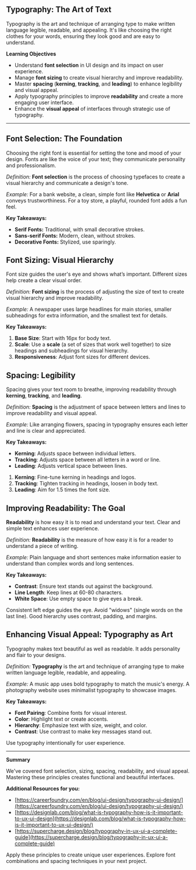## Typography: The Art of Text

Typography is the art and technique of arranging type to make written language legible, readable, and appealing. It's like choosing the right clothes for your words, ensuring they look good and are easy to understand.

**Learning Objectives**

*   Understand **font selection** in UI design and its impact on user experience.
*   Manage **font sizing** to create visual hierarchy and improve readability.
*   Master **spacing** (**kerning**, **tracking**, and **leading**) to enhance legibility and visual appeal.
*   Apply typography principles to improve **readability** and create a more engaging user interface.
*   Enhance the **visual appeal** of interfaces through strategic use of typography.

---

## Font Selection: The Foundation

Choosing the right font is essential for setting the tone and mood of your design. Fonts are like the voice of your text; they communicate personality and professionalism.

*Definition:*
**Font selection** is the process of choosing typefaces to create a visual hierarchy and communicate a design's tone.

*Example:*
For a bank website, a clean, simple font like **Helvetica** or **Arial** conveys trustworthiness. For a toy store, a playful, rounded font adds a fun feel.

**Key Takeaways:**

*   **Serif Fonts:** Traditional, with small decorative strokes.
*   **Sans-serif Fonts:** Modern, clean, without strokes.
*   **Decorative Fonts:** Stylized, use sparingly.

## Font Sizing: Visual Hierarchy

Font size guides the user's eye and shows what’s important. Different sizes help create a clear visual order.

*Definition:*
**Font sizing** is the process of adjusting the size of text to create visual hierarchy and improve readability.

*Example:*
A newspaper uses large headlines for main stories, smaller subheadings for extra information, and the smallest text for details.

**Key Takeaways:**

1.  **Base Size**: Start with 16px for body text.
2.  **Scale**: Use a **scale** (a set of sizes that work well together) to size headings and subheadings for visual hierarchy.
3.  **Responsiveness**: Adjust font sizes for different devices.

## Spacing: Legibility

Spacing gives your text room to breathe, improving readability through **kerning**, **tracking**, and **leading**.

*Definition:*
**Spacing** is the adjustment of space between letters and lines to improve readability and visual appeal.

*Example:*
Like arranging flowers, spacing in typography ensures each letter and line is clear and appreciated.

**Key Takeaways:**

*   **Kerning**: Adjusts space between individual letters.
*   **Tracking**: Adjusts space between all letters in a word or line.
*   **Leading**: Adjusts vertical space between lines.

1.  **Kerning**: Fine-tune kerning in headings and logos.
2.  **Tracking**: Tighten tracking in headings, loosen in body text.
3.  **Leading**: Aim for 1.5 times the font size.

## Improving Readability: The Goal

**Readability** is how easy it is to read and understand your text. Clear and simple text enhances user experience.

*Definition:*
**Readability** is the measure of how easy it is for a reader to understand a piece of writing.

*Example:*
Plain language and short sentences make information easier to understand than complex words and long sentences.

**Key Takeaways:**

*   **Contrast**: Ensure text stands out against the background.
*   **Line Length**: Keep lines at 60-80 characters.
*   **White Space**: Use empty space to give eyes a break.

Consistent left edge guides the eye. Avoid "widows" (single words on the last line). Good hierarchy uses contrast, padding, and margins.

## Enhancing Visual Appeal: Typography as Art

Typography makes text beautiful as well as readable. It adds personality and flair to your designs.

*Definition:*
**Typography** is the art and technique of arranging type to make written language legible, readable, and appealing.

*Example:*
A music app uses bold typography to match the music's energy. A photography website uses minimalist typography to showcase images.

**Key Takeaways:**

*   **Font Pairing**: Combine fonts for visual interest.
*   **Color**: Highlight text or create accents.
*   **Hierarchy**: Emphasize text with size, weight, and color.
*   **Contrast**: Use contrast to make key messages stand out.

Use typography intentionally for user experience.

---

**Summary**

We've covered font selection, sizing, spacing, readability, and visual appeal. Mastering these principles creates functional and beautiful interfaces.

**Additional Resources for you:**

*   [https://careerfoundry.com/en/blog/ui-design/typography-ui-design/](https://careerfoundry.com/en/blog/ui-design/typography-ui-design/)
*   [https://designlab.com/blog/what-is-typography-how-is-it-important-to-ux-ui-design](https://designlab.com/blog/what-is-typography-how-is-it-important-to-ux-ui-design/)
*   [https://supercharge.design/blog/typography-in-ux-ui-a-complete-guide](https://supercharge.design/blog/typography-in-ux-ui-a-complete-guide)

Apply these principles to create unique user experiences. Explore font combinations and spacing techniques in your next project.